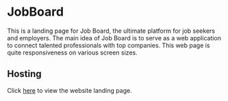 # JobBoard

This is a landing page for Job Board, the ultimate platform for job seekers and employers. The main idea of Job Board is to serve as a web application to connect talented professionals with top companies. This web page is quite responsiveness on various screen sizes.

## Hosting
Click [here](https://job-board-theta-pink.vercel.app/) to view the website landing page.


